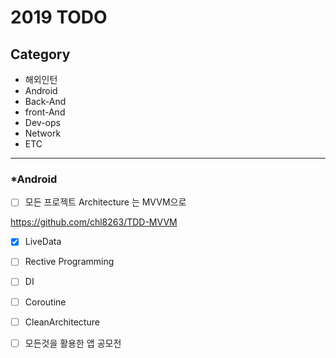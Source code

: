 # 2019 TODO

## Category 

* 해외인턴
* Android
* Back-And
* front-And
* Dev-ops
* Network
* ETC

<hr/>

### *Android
- [ ] 모든 프로젝트 Architecture 는 MVVM으로

<https://github.com/chl8263/TDD-MVVM>
- [x] LiveData

- [ ] Rective Programming
- [ ] DI
- [ ] Coroutine
- [ ] CleanArchitecture
- [ ] 모든것을 활용한 앱 공모전

